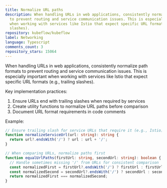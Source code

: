 ```yaml
---
title: Normalize URL paths
description: When handling URLs in web applications, consistently normalize path formats
  to prevent routing and service communication issues. This is especially important
  when working with services like Istio that expect specific URL formats (e.g., trailing
  slashes).
repository: kubeflow/kubeflow
label: Networking
language: Typescript
comments_count: 3
repository_stars: 15064
---
```


When handling URLs in web applications, consistently normalize path formats to prevent routing and service communication issues. This is especially important when working with services like Istio that expect specific URL formats (e.g., trailing slashes).

Key implementation practices:
1. Ensure URLs end with trailing slashes when required by services
2. Create utility functions to normalize URL paths before comparison
3. Document URL format requirements in code comments

Example:
```typescript
// Ensure trailing slash for service URLs that require it (e.g., Istio)
function normalizeServiceUrl(url: string): string {
  return url?.endsWith('/') ? url : url + '/';
}

// When comparing URLs, normalize paths first
function equalUrlPaths(firstUrl: string, secondUrl: string): boolean {
  // Handle sometimes missing '/' from URLs for consistent comparison
  const normalizedFirst = firstUrl?.endsWith('/') ? firstUrl : firstUrl + '/';
  const normalizedSecond = secondUrl?.endsWith('/') ? secondUrl : secondUrl + '/';
  return normalizedFirst === normalizedSecond;
}
```

